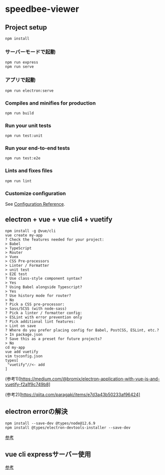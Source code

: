 # speedbee-viewer

## Project setup
```
npm install
```

### サーバーモードで起動
```
npm run express
npm run serve
```

### アプリで起動
```
npm run electron:serve
```

### Compiles and minifies for production
```
npm run build
```

### Run your unit tests
```
npm run test:unit
```

### Run your end-to-end tests
```
npm run test:e2e
```

### Lints and fixes files
```
npm run lint
```

### Customize configuration
See [Configuration Reference](https://cli.vuejs.org/config/).

## electron + vue + vue cli4 + vuetify
```
npm install -g @vue/cli
vue create my-app
? Check the features needed for your project:
> Babel
> TypeScript
> Router
> Vuex
> CSS Pre-processors
> Linter / Formatter
> unit test
> E2E test
? Use class-style component syntax?
> Yes
? Using Babel alongside Typescript?
> Yes
? Use history mode for router?
> No
? Pick a CSS pre-processor:
> Sass/SCSS (with node-sass)
? Pick a linter / formatter config:
> ESLint with error prevention only
? Pick additional lint features:
> Lint on save
? Where do you prefer placing config for Babel, PostCSS, ESLint, etc.?
> In package.json
? Save this as a preset for future projects?
> No
cd my-app
vue add vuetify
vim tsconfig.json
types[
 "vuetify"//<- add
]
```
(参考1)[https://medium.com/@bromix/electron-application-with-vue-js-and-vuetify-f2a1f9c749b8]

(参考2)[https://qiita.com/paragaki/items/e7d3a43b50233af96424]

## electron errorの解決
```
npm install --save-dev @types/node@12.6.9
npm install @types/electron-devtools-installer --save-dev
```
[参考](https://qiita.com/kagayat829/items/cf26b7a2702d69b463dc)

## vue cli expressサーバー使用
[参考](https://qiita.com/corestate55/items/81ba50cf33c78b7119fd)

